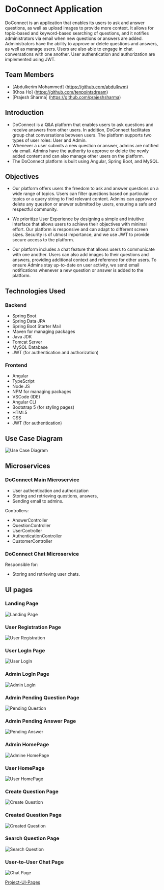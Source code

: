 # DoConnect Application

DoConnect is an application that enables its users to ask and answer questions, as well as upload images to provide more context. It allows for topic-based and keyword-based searching of questions, and it notifies administrators via email when new questions or answers are added. Administrators have the ability to approve or delete questions and answers, as well as manage users. Users are also able to engage in chat conversations with one another. User authentication and authorization are implemented using JWT.

## Team Members 

* [Abdulkerim Mohammed] (https://github.com/abdulkwm)
* [Khoa Ho] (https://github.com/tenpointsdream)
* [Prajesh Sharma] (https://github.com/prajeshsharma)

## Introduction

* DoConnect is a Q&A platform that enables users to ask questions and receive answers from other users. In addition, DoConnect facilitates group chat conversations between users. The platform supports two types of user roles: User and Admin.
* Whenever a user submits a new question or answer, admins are notified via email. Admins have the authority to approve or delete the newly added content and can also manage other users on the platform.
* The DoConnect platform is built using Angular, Spring Boot, and MySQL.

## Objectives

* Our platform offers users the freedom to ask and answer questions on a wide range of topics. Users can filter questions based on particular topics or a query string to find relevant content. Admins can approve or delete any question or answer submitted by users, ensuring a safe and respectful community.

* We prioritize User Experience by designing a simple and intuitive interface that allows users to achieve their objectives with minimal effort. Our platform is responsive and can adapt to different screen sizes. Security is of utmost importance, and we use JWT to provide secure access to the platform.

* Our platform includes a chat feature that allows users to communicate with one another. Users can also add images to their questions and answers, providing additional context and reference for other users. To ensure Admins stay up-to-date on user activity, we send email notifications whenever a new question or answer is added to the platform.

## Technologies Used

### Backend

* Spring Boot
* Spring Data JPA
* Spring Boot Starter Mail
* Maven for managing packages
* Java JDK
* Tomcat Server
* MySQL Database
* JWT (for authentication and authorization)

### Frontend

* Angular
* TypeScript
* Node JS
* NPM for managing packages
* VSCode (IDE)
* Angular CLI
* Bootstrap 5 (for styling pages)
* HTML5
* CSS
* JWT (for authentication)

## Use Case Diagram
![Use Case Diagram](./assets/capstone-project5.jpg)

## Microservices

### DoConnect Main Microservice

* User authentication and authorization
* Storing and retrieving questions, answers, 
* Sending email to admins.  

Controllers:
* AnswerController
* QuestionController
* UserController
* AuthenticationController
* CustomerController

### DoConnect Chat Microservice

Responsible for:
* Storing and retrieving user chats.

## UI pages
### Landing Page
![Landing Page](./assets/capstone-project6.jpg)
### User Registration Page
![User Registration](./assets/capstone-project8.jpg)
### User LogIn Page
![User LogIn](./assets/capstone-project7.jpg)
### Admin LogIn Page
![Admin LogIn](./assets/capstone-project11.jpg)
### Admin Pending Question Page
![Pending Question](./assets/capstone-project12.jpg)
### Admin Pending Answer Page
![Pending Answer](./assets/capstone-project.jpg)
### Admin HomePage
![Admine HomePage](./assets/capstone-project13.jpg)
### User HomePage
![User HomePage](./assets/capstone-project14.jpg)
### Create Question Page
![Create Question](./assets/capstone-project19.jpg)
### Created Question Page
![Created Question](./assets/capstone-project16.jpg)
### Search Question Page
![Search Question](./assets/capstone-project18.jpg)
### User-to-User Chat Page
![Chat Page](./assets/capstone-project22.jpg)

[Project-UI-Pages](./Capstone-project.pdf)
